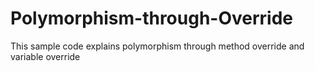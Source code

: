 # Polymorphism-through-Override
This sample code explains polymorphism through method override and variable override
